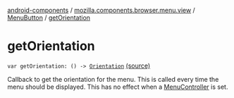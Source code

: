 [android-components](../../index.md) / [mozilla.components.browser.menu.view](../index.md) / [MenuButton](index.md) / [getOrientation](./get-orientation.md)

# getOrientation

`var getOrientation: () -> `[`Orientation`](../../mozilla.components.browser.menu/-browser-menu/-orientation/index.md) [(source)](https://github.com/mozilla-mobile/android-components/blob/master/components/browser/menu/src/main/java/mozilla/components/browser/menu/view/MenuButton.kt#L75)

Callback to get the orientation for the menu.
This is called every time the menu should be displayed.
This has no effect when a [MenuController](../../mozilla.components.concept.menu/-menu-controller/index.md) is set.

